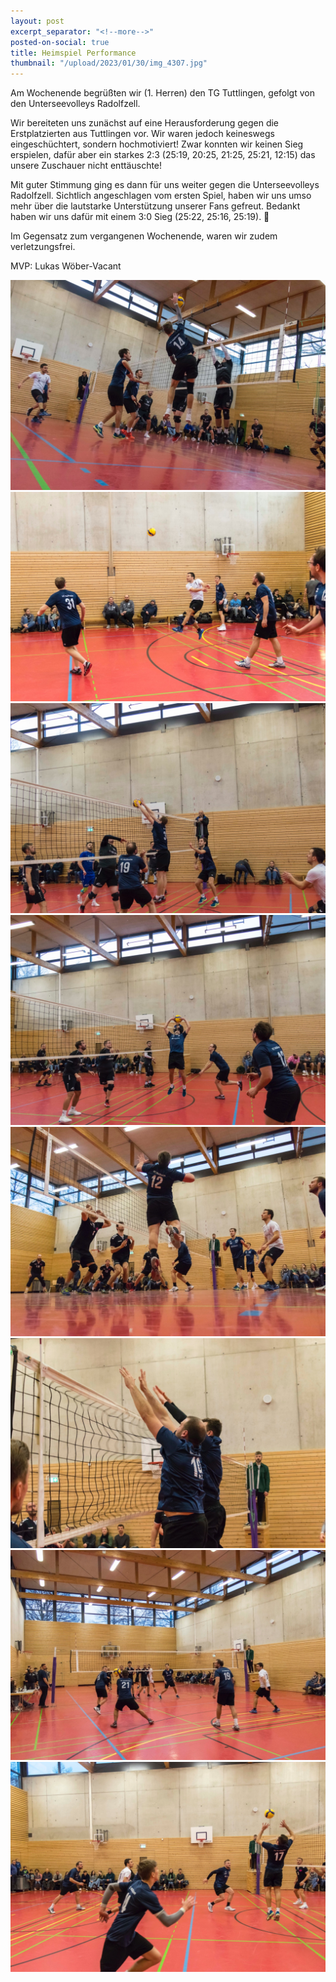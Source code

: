 ```yaml
---
layout: post
excerpt_separator: "<!--more-->"
posted-on-social: true
title: Heimspiel Performance
thumbnail: "/upload/2023/01/30/img_4307.jpg"
---
```

Am Wochenende begrüßten wir (1. Herren) den TG Tuttlingen, gefolgt von den Unterseevolleys Radolfzell.

Wir bereiteten uns zunächst auf eine Herausforderung gegen die Erstplatzierten aus Tuttlingen vor. Wir waren jedoch keineswegs eingeschüchtert, sondern hochmotiviert! Zwar konnten wir keinen Sieg erspielen, dafür aber ein starkes 2:3 (25:19, 20:25, 21:25, 25:21, 12:15) das unsere Zuschauer nicht enttäuschte!

Mit guter Stimmung ging es dann für uns weiter gegen die Unterseevolleys Radolfzell. Sichtlich angeschlagen vom ersten Spiel, haben wir uns umso mehr über die lautstarke Unterstützung unserer Fans gefreut. Bedankt haben wir uns dafür mit einem 3:0 Sieg (25:22, 25:16, 25:19). 💪

Im Gegensatz zum vergangenen Wochenende, waren wir zudem verletzungsfrei.

MVP: Lukas Wöber-Vacant

![](/upload/2023/01/30/img_4136.jpg)![](/upload/2023/01/30/img_4145.jpg)![](/upload/2023/01/30/img_4152.jpg)![](/upload/2023/01/30/img_4194.jpg)![](/upload/2023/01/30/img_4230.jpg)![](/upload/2023/01/30/img_4282.jpg)![](/upload/2023/01/30/img_4318.jpg)![](/upload/2023/01/30/img_4363.jpg)